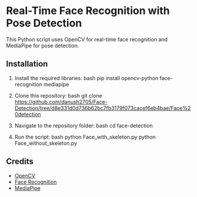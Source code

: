 # Real-Time Face Recognition with Pose Detection

This Python script uses OpenCV for real-time face recognition and MediaPipe for pose detection.

## Installation

1. Install the required libraries:
    bash
    pip install opencv-python face-recognition mediapipe
    

2. Clone this repository:
    bash
    git clone https://github.com/danush2705/Face-Detection/tree/d8e331d0d736b62bc7fb3179f073cacef6eb4bae/Face%20detection
    

3. Navigate to the repository folder:
    bash
    cd face-detection
    

4. Run the script:
    bash
    python Face_with_skeleton.py
    python Face_without_skeleton.py
    

## Credits

- [OpenCV](https://opencv.org/)
- [Face Recognition](https://github.com/ageitgey/face_recognition)
- [MediaPipe](https://mediapipe.dev/)
